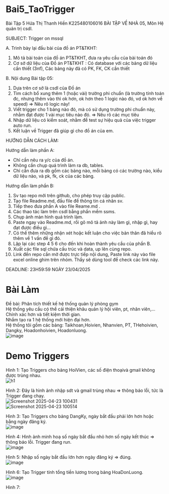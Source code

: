 # Bai5_TaoTrigger
Bài Tập 5 Hứa Thị Thanh Hiền K225480106016
BÀI TẬP VỀ NHÀ 05, Môn Hệ quản trị csdl.

SUBJECT: Trigger on mssql

A. Trình bày lại đầu bài của đồ án PT&TKHT:
1. Mô tả bài toán của đồ án PT&TKHT, 
   đưa ra yêu cầu của bài toán đó
2. Cơ sở dữ liệu của Đồ án PT&TKHT :
   Có database với các bảng dữ liệu cần thiết (3nf),
   Các bảng này đã có PK, FK, CK cần thiết
 
B. Nội dung Bài tập 05:
1. Dựa trên cơ sở là csdl của Đồ án
2. Tìm cách bổ xung thêm 1 (hoặc vài) trường phi chuẩn
   (là trường tính toán đc, nhưng thêm vào thì ok hơn,
    ok hơn theo 1 logic nào đó, vd ok hơn về speed)
   => Nêu rõ logic này!
3. Viết trigger cho 1 bảng nào đó, 
   mà có sử dụng trường phi chuẩn này,
   nhằm đạt được 1 vài mục tiêu nào đó.
   => Nêu rõ các mục tiêu 
4. Nhập dữ liệu có kiểm soát, 
   nhằm để test sự hiệu quả của việc trigger auto run.
5. Kết luận về Trigger đã giúp gì cho đồ án của em.

HƯỚNG DẪN CÁCH LÀM:

Hướng dẫn làm phần A: 
 - Chỉ cần nêu ra y/c của đồ án.
 - Không cần chụp quá trình làm ra db, tables.
 - Chỉ cần đưa ra db gồm các bảng nào,
   mỗi bảng có các trường nào, kiểu dữ liệu nào,
   và pk, fk, ck của các bảng.

Hướng dẫn làm phần B:
1. Sv tạo repo mới trên github, cho phép truy cập public.
2. Tạo file Readme.md, đầu file để thông tin cá nhân sv.
3. Tiếp theo đưa phần A vào file Reame.md .
3. Các thao tác làm trên csdl bằng phần mềm ssms.
4. Chụp ảnh màn hình quá trình làm.
5. Paste ngay vào Readme.md, 
   rồi gõ mô tả ảnh này làm gì, nhập gì, hay đạt được điều gì...
6. Có thể thêm những nhận xét hoặc kết luận
   cho việc bản thân đã hiểu rõ thêm về 1 vấn đề gì đó.
7. Lặp lại các step 4 5 6 cho đến khi hoàn thành yêu cầu của phần B.
8. Xuất các file sql chứa cấu trúc và data, up lên cùng repo.
9. Link đến repo cần mở được trực tiếp nội dung, 
   Paste link này vào file excel online ghim trên nhóm.
   Thầy sẽ dùng tool để check các link này.

DEADLINE: 23H59:59 NGÀY 23/04/2025
# Bài Làm  
Đề bài: Phân tích thiết kế hệ thống quản lý phòng gym  
Hệ thống yêu cầu có thể cải thiện khâu quản lý hội viên, pt, nhân viên,... Chính xác hơn và tiết kiệm thời gian.  
Nhắm tạo ra 1 hệ thống mới hiện đại hơn.  
Hệ thống tôi gồm các bảng: Taikhoan,Hoivien, Nhanvien, PT, THehoivien, Dangky, Hoadonhoivien, Hoadonluong.  
![image](https://github.com/user-attachments/assets/baad5c92-1b25-40c2-be60-c786c3f76fab)  

# Demo Triggers  
Hình 1: Tạo Triggers cho bảng HoiVien, các số điện thoạivà gmail không được trùng nhau.  
 ![h1](https://github.com/user-attachments/assets/9b7f3243-aebc-4d77-824d-147d7f629cc7)   

Hình 2: Đây là hình ảnh nhập sdt và gmail trùng nhau => thông báo lỗi, tức là Trigger đang chạy.  
![Screenshot 2025-04-23 100431](https://github.com/user-attachments/assets/905116a5-375c-45f6-9b68-91a5b24b3725)  
![Screenshot 2025-04-23 100514](https://github.com/user-attachments/assets/849896bf-d5ae-4da9-8081-2dcddf774597)  

Hình 3: Tạo Triggers cho bảng DangKy, ngày bắt đầu phải lớn hơn hoặc bằng ngày đăng ký.  
![image](https://github.com/user-attachments/assets/cd02de44-ab4c-4067-b160-df43421d0c4d)  

Hình 4: Hình ảnh minh hoạ số ngày bắt đầu nhỏ hơn số ngày kết thúc => thông báo lỗi. Trigger đang run.  
![image](https://github.com/user-attachments/assets/99ead1b8-35fa-491d-83e6-f2ce49046875)  

Hình 5: Nhập số ngày bắt đầu lớn hơn ngày đăng ký => đúng.  
![image](https://github.com/user-attachments/assets/91f76f2a-1209-4d42-a106-756270e6da59)  

Hình 6: Tạo Trigger tính tổng tiền lương trong bảng HoaDonLuong.  
 ![image](https://github.com/user-attachments/assets/04bb3170-9ded-4846-a000-125018c30f8f)  

Hình 7: 





































